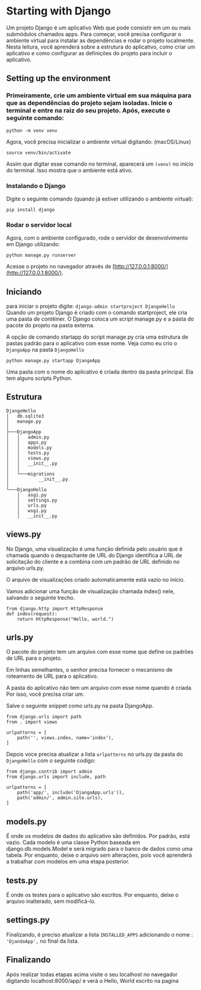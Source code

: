 # Starting with Django

Um projeto Django é um aplicativo Web que pode consistir em um ou mais submódulos chamados apps. Para começar, você precisa configurar o ambiente virtual para instalar as dependências e rodar o projeto localmente. Nesta leitura, você aprenderá sobre a estrutura do aplicativo, como criar um aplicativo e como configurar as definições do projeto para incluir o aplicativo.

## Setting up the environment

### Primeiramente, crie um ambiente virtual em sua máquina para que as dependências do projeto sejam isoladas. Inicie o terminal e entre na raiz do seu projeto. Após, execute o seguinte comando:

`python -m venv venv`

Agora, você precisa inicializar o ambiente virtual digitando: (macOS/Linux)

`source venv/bin/activate`

Assim que digitar esse comando no terminal, aparecerá um `(venv)` no início do terminal. Isso mostra que o ambiente está ativo.

### Instalando o Django

Digite o seguinte comando (quando já estiver utilizando o ambiente virtual):

`pip install django`

### Rodar o servidor local

Agora, com o ambiente configurado, rode o servidor de desenvolvimento em Django utilizando:

`python manage.py runserver`

Acesse o projeto no navegador através de [http://127.0.0.1:8000/](http://127.0.0.1:8000/).

## Iniciando

para iniciar o projeto digite:
`django-admin startproject DjangoHello`
Quando um projeto Django é criado com o comando startproject, ele cria uma pasta de contêiner. O Django coloca um script manage.py e a pasta do pacote do projeto na pasta externa.

A opção de comando startapp do script manage.py cria uma estrutura de pastas padrão para o aplicativo com esse nome.
Veja como eu crio o `DjangoApp` na pasta `DjangoHello`

`python manage.py startapp DjangoApp`

Uma pasta com o nome do aplicativo é criada dentro da pasta principal. Ela tem alguns scripts Python.

## Estrutura 
```
DjangoHello
│   db.sqlite3 
│   manage.py 
│ 
├───DjangoApp 
│   │   admin.py 
│   │   apps.py 
│   │   models.py 
│   │   tests.py 
│   │   views.py 
│   │   __init__.py 
│   │ 
│   └───migrations 
│           __init__.py 
│ 
└───DjangoHello 
    │   asgi.py 
    │   settings.py 
    │   urls.py 
    │   wsgi.py 
    │   __init__.py
```

## views.py
No Django, uma visualização é uma função definida pelo usuário que é chamada quando o despachante de URL do Django identifica a URL de solicitação do cliente e a combina com um padrão de URL definido no arquivo urls.py.

O arquivo de visualizações criado automaticamente está vazio no início.

Vamos adicionar uma função de visualização chamada index() nele, salvando o seguinte trecho.

```
from django.http import HttpResponse 
def index(request): 
    return HttpResponse("Hello, world.")
```

## urls.py
O pacote do projeto tem um arquivo com esse nome que define os padrões de URL para o projeto.

Em linhas semelhantes, o senhor precisa fornecer o mecanismo de roteamento de URL para o aplicativo.

A pasta do aplicativo não tem um arquivo com esse nome quando é criada. Por isso, você precisa criar um.

Salve o seguinte snippet como urls.py na pasta DjangoApp.

```
from django.urls import path 
from . import views 

urlpatterns = [ 
    path('', views.index, name='index'), 
]
```
Depois voce precisa atualizar a lista `urlpatterns` no urls.py da pasta do `DjangoHello` com o seguinte codigo:

```
from django.contrib import admin 
from django.urls import include, path 

urlpatterns = [ 
    path('app/', include('DjangoApp.urls')), 
    path('admin/', admin.site.urls), 
]
```
## models.py
É onde os modelos de dados do aplicativo são definidos. Por padrão, está vazio. Cada modelo é uma classe Python baseada em django.db.models.Model e será migrado para o banco de dados como uma tabela. Por enquanto, deixe o arquivo sem alterações, pois você aprenderá a trabalhar com modelos em uma etapa posterior.

## tests.py
É onde os testes para o aplicativo são escritos. Por enquanto, deixe o arquivo inalterado, sem modificá-lo.

## settings.py 
Finalizando, é preciso atualizar a lista `INSTALLED_APPS` adicionando o nome : `'DjandoApp',` no final da lista.

## Finalizando

Após realizar todas etapas acima visite o seu localhost no navegador digitando localhost:8000/app/
e verá o Hello, World escrito na pagina
